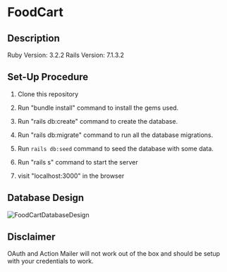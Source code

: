 # FoodCart

## Description
Ruby Version: 3.2.2
Rails Version: 7.1.3.2


## Set-Up Procedure

1. Clone this repository

2. Run "bundle install" command to install the gems used.

3. Run "rails db:create" command to create the database.

4. Run "rails db:migrate" command to run all the database migrations.

5. Run `rails db:seed` command to seed the database with some data.

6. Run "rails s" command to start the server

7. visit "localhost:3000" in the browser


## Database Design

![FoodCartDatabaseDesign](https://github.com/AKSHAY-1505/FoodCart/assets/121374341/85546f45-058a-475a-aed0-bc1e1de41cd5)

## Disclaimer

OAuth and Action Mailer will not work out of the box and should be setup with your credentials to work.

